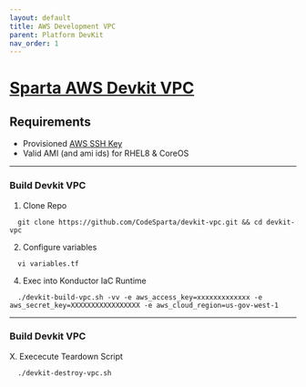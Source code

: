```yaml
---
layout: default
title: AWS Development VPC
parent: Platform DevKit
nav_order: 1
---
```


# [Sparta AWS Devkit VPC]
## Requirements
  - Provisioned [AWS SSH Key]
  - Valid AMI (and ami ids) for RHEL8 & CoreOS
                                                                             
-----------------------------------------------------------------------------
### Build Devkit VPC
  1. Clone Repo
```
  git clone https://github.com/CodeSparta/devkit-vpc.git && cd devkit-vpc
```
  2. Configure variables
```
  vi variables.tf
```
  4. Exec into Konductor IaC Runtime
```
  ./devkit-build-vpc.sh -vv -e aws_access_key=xxxxxxxxxxxxx -e aws_secret_key=XXXXXXXXXXXXXXXXX -e aws_cloud_region=us-gov-west-1
```
-----------------------------------------------------------------------------

### Build Devkit VPC
  X. Exececute Teardown Script
```
  ./devkit-destroy-vpc.sh
```

[Sparta AWS Devkit VPC]:https://github.com/CodeSparta/devkit-vpc
[AWS SSH Key]:https://docs.aws.amazon.com/AWSEC2/latest/UserGuide/ec2-key-pairs.html#how-to-generate-your-own-key-and-import-it-to-aws
